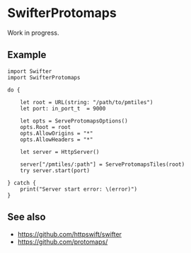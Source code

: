 # SwifterProtomaps

Work in progress.

## Example

```
import Swifter
import SwifterProtomaps

do {
            
	let root = URL(string: "/path/to/pmtiles")
	let port: in_port_t  = 9000
	            
    let opts = ServeProtomapsOptions()
    opts.Root = root
    opts.AllowOrigins = "*"
    opts.AllowHeaders = "*"
    
    let server = HttpServer()

	server["/pmtiles/:path"] = ServeProtomapsTiles(root)
	try server.start(port)
	
} catch {
	print("Server start error: \(error)")
}
```

## See also

* https://github.com/httpswift/swifter
* https://github.com/protomaps/
